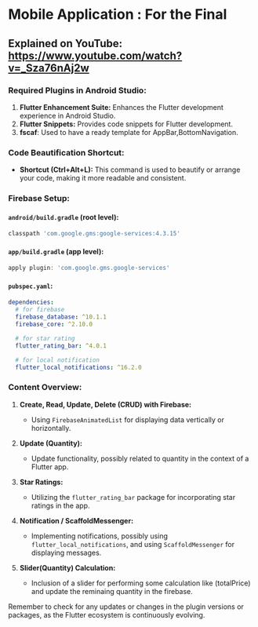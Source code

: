 # Mobile Application : For the Final 

## Explained on YouTube: https://www.youtube.com/watch?v=_Sza76nAj2w 

### Required Plugins in Android Studio:
1. **Flutter Enhancement Suite:** Enhances the Flutter development experience in Android Studio.
2. **Flutter Snippets:** Provides code snippets for Flutter development.
3. **fscaf**: Used to have a ready template for AppBar,BottomNavigation.

### Code Beautification Shortcut:
- **Shortcut (Ctrl+Alt+L):** This command is used to beautify or arrange your code, making it more readable and consistent.

### Firebase Setup:
#### `android/build.gradle` (root level):
```gradle
classpath 'com.google.gms:google-services:4.3.15'
```

#### `app/build.gradle` (app level):
```gradle
apply plugin: 'com.google.gms.google-services'
```

#### `pubspec.yaml`:
```yaml
dependencies:
  # for firebase
  firebase_database: ^10.1.1
  firebase_core: ^2.10.0

  # for star rating
  flutter_rating_bar: ^4.0.1

  # for local notification
  flutter_local_notifications: ^16.2.0
```

### Content Overview:
1. **Create, Read, Update, Delete (CRUD) with Firebase:**
   -  Using `FirebaseAnimatedList` for displaying data vertically or horizontally.

2. **Update (Quantity):**
   - Update functionality, possibly related to quantity in the context of a Flutter app.

3. **Star Ratings:**
   - Utilizing the `flutter_rating_bar` package for incorporating star ratings in the app.

4. **Notification / ScaffoldMessenger:**
   - Implementing notifications, possibly using `flutter_local_notifications`, and using `ScaffoldMessenger` for displaying messages.

5. **Slider(Quantity) Calculation:**
   - Inclusion of a slider for performing some calculation like (totalPrice) and update the reminaing quantity in the firebase.



Remember to check for any updates or changes in the plugin versions or packages, as the Flutter ecosystem is continuously evolving.
